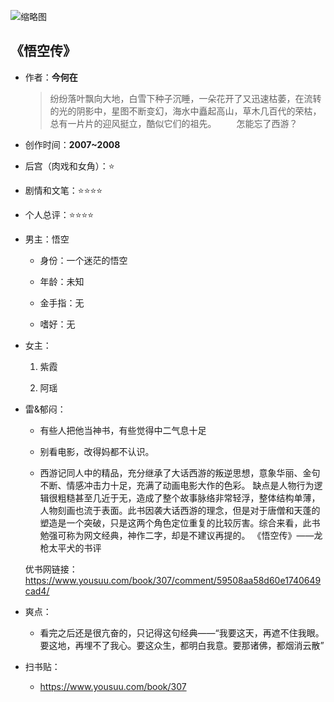 ![缩略图](https://bkimg.cdn.bcebos.com/pic/d1160924ab18972bfc54980dedcd7b899f510a8e?x-bce-process=image/resize,m_lfit,w_268,limit_1/format,f_jpg)

## 《悟空传》

- 作者：**今何在**
  
    > 纷纷落叶飘向大地，白雪下种子沉睡，一朵花开了又迅速枯萎，在流转的光的阴影中，星图不断变幻，海水中矗起高山，草木几百代的荣枯，总有一片片的迎风挺立，酷似它们的祖先。
　　怎能忘了西游？

- 创作时间：**2007~2008**

- 后宫（肉戏和女角）：⭐
- 剧情和文笔：⭐⭐⭐⭐
- 个人总评：⭐⭐⭐⭐

- 男主：悟空

  * 身份：一个迷茫的悟空
  
  * 年龄：未知
  * 金手指：无
  * 嗜好：无

- 女主：

  1. 紫霞

  2. 阿瑶

- 雷&郁闷：

  * 有些人把他当神书，有些觉得中二气息十足

  * 别看电影，改得妈都不认识。
  * 西游记同人中的精品，充分继承了大话西游的叛逆思想，意象华丽、金句不断、情感冲击力十足，充满了动画电影大作的色彩。
  缺点是人物行为逻辑很粗糙甚至几近于无，造成了整个故事脉络非常轻浮，整体结构单薄，人物刻画也流于表面。此书因袭大话西游的理念，但是对于唐僧和天蓬的塑造是一个突破，只是这两个角色定位重复的比较厉害。综合来看，此书勉强可称为网文经典，神作二字，却是不建议再提的。
  《悟空传》——龙枪太平犬的书评

  优书网链接：https://www.yousuu.com/book/307/comment/59508aa58d60e1740649cad4/

- 爽点：
  
  * 看完之后还是很亢奋的，只记得这句经典——“我要这天，再遮不住我眼。要这地，再埋不了我心。要这众生，都明白我意。要那诸佛，都烟消云散”

- 扫书贴：
  
  * <https://www.yousuu.com/book/307>